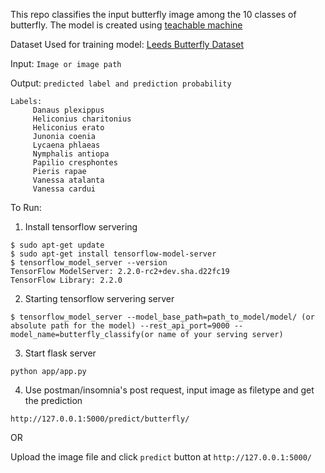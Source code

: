This repo classifies the input butterfly image among the 10 classes of butterfly. The model is created using [teachable machine](https://teachablemachine.withgoogle.com/train/image)

Dataset Used for training model: [Leeds Butterfly Dataset](http://www.josiahwang.com/dataset/leedsbutterfly/)

Input: `Image or image path`

Output: `predicted label and prediction probability`
```
Labels:
     Danaus plexippus	
     Heliconius charitonius	
     Heliconius erato	
     Junonia coenia	
     Lycaena phlaeas
     Nymphalis antiopa	
     Papilio cresphontes	
     Pieris rapae	
     Vanessa atalanta	
     Vanessa cardui
``` 
To Run:
1. Install tensorflow servering
```
$ sudo apt-get update
$ sudo apt-get install tensorflow-model-server
$ tensorflow_model_server --version
TensorFlow ModelServer: 2.2.0-rc2+dev.sha.d22fc19
TensorFlow Library: 2.2.0
```
2. Starting tensorflow servering server
```
$ tensorflow_model_server --model_base_path=path_to_model/model/ (or absolute path for the model) --rest_api_port=9000 --model_name=butterfly_classify(or name of your serving server)
```
3. Start flask server
```
python app/app.py
```
4. Use postman/insomnia's post request, input image as filetype and get the prediction
```
http://127.0.0.1:5000/predict/butterfly/
```
OR

Upload the image file and click `predict` button at `http://127.0.0.1:5000/`
